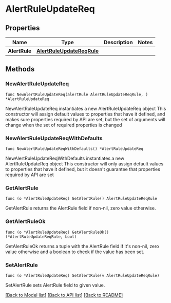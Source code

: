 # AlertRuleUpdateReq

## Properties

Name | Type | Description | Notes
------------ | ------------- | ------------- | -------------
**AlertRule** | [**AlertRuleUpdateReqRule**](AlertRuleUpdateReqRule.md) |  | 

## Methods

### NewAlertRuleUpdateReq

`func NewAlertRuleUpdateReq(alertRule AlertRuleUpdateReqRule, ) *AlertRuleUpdateReq`

NewAlertRuleUpdateReq instantiates a new AlertRuleUpdateReq object
This constructor will assign default values to properties that have it defined,
and makes sure properties required by API are set, but the set of arguments
will change when the set of required properties is changed

### NewAlertRuleUpdateReqWithDefaults

`func NewAlertRuleUpdateReqWithDefaults() *AlertRuleUpdateReq`

NewAlertRuleUpdateReqWithDefaults instantiates a new AlertRuleUpdateReq object
This constructor will only assign default values to properties that have it defined,
but it doesn't guarantee that properties required by API are set

### GetAlertRule

`func (o *AlertRuleUpdateReq) GetAlertRule() AlertRuleUpdateReqRule`

GetAlertRule returns the AlertRule field if non-nil, zero value otherwise.

### GetAlertRuleOk

`func (o *AlertRuleUpdateReq) GetAlertRuleOk() (*AlertRuleUpdateReqRule, bool)`

GetAlertRuleOk returns a tuple with the AlertRule field if it's non-nil, zero value otherwise
and a boolean to check if the value has been set.

### SetAlertRule

`func (o *AlertRuleUpdateReq) SetAlertRule(v AlertRuleUpdateReqRule)`

SetAlertRule sets AlertRule field to given value.



[[Back to Model list]](../README.md#documentation-for-models) [[Back to API list]](../README.md#documentation-for-api-endpoints) [[Back to README]](../README.md)


